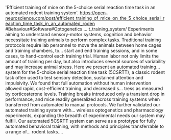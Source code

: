 'Efficient training of mice on the 5-choice serial reaction time task in an automated rodent training system'. https://open-neuroscience.com/post/efficient_training_of_mice_on_the_5_choice_serial_reaction_time_task_in_an_automated_roden #Behaviour#Software#Optogenetics ...
t_training_system/
Experiments aiming to understand sensory-motor systems, cognition and behavior necessitate training animals to perform complex tasks. Traditional training protocols require lab personnel to move the animals between home cages and training chambers, to...
 start and end training sessions, and in some cases, to hand-control each training trial. Human labor not only limits the amount of training per day, but also introduces several sources of variability and may increase animal stress. Here we present an automated training...
 system for the 5-choice serial reaction time task (5CSRTT), a classic rodent task often used to test sensory detection, sustained attention and impulsivity. We found that full automation without human intervention allowed rapid, cost-efficient training, and decreased s...
tress as measured by corticosterone levels. Training breaks introduced only a transient drop in performance, and mice readily generalized across training systems when transferred from automated to manual protocols. We further validated our automated training system with...
 wireless optogenetics and pharmacology experiments, expanding the breadth of experimental needs our system may fulfill. Our automated 5CSRTT system can serve as a prototype for fully automated behavioral training, with methods and principles transferrable to a range of...
 rodent tasks....
